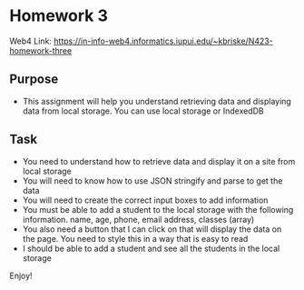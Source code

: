 # Homework 3

Web4 Link:
https://in-info-web4.informatics.iupui.edu/~kbriske/N423-homework-three

## Purpose
- This assignment will help you understand retrieving data and displaying data from local storage. You can use local storage or IndexedDB

## Task
- You need to understand how to retrieve data and display it on a site from local storage
- You will need to know how to use JSON stringify and parse to get the data
- You will need to create the correct input boxes to add information
- You must be able to add a student to the local storage with the following information. name, age, phone, email address, classes (array)
- You also need a button that I can click on that will display the data on the page. You need to style this in a way that is easy to read
- I should be able to add a student and see all the students in the local storage

Enjoy!